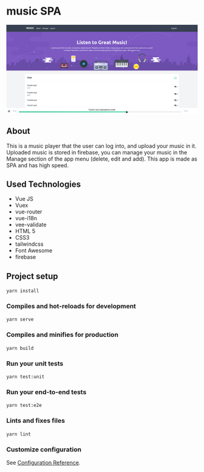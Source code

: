 # music SPA

![This is an image](https://github.com/shadmanAh/Music/blob/main/music_img.png)

## About
This is a music player that the user can log into, and upload your music in it.
Uploaded music is stored in firebase, you can manage your music in the Manage section of the app menu (delete, edit and add).
This app is made as SPA and has high speed.

## Used Technologies
- Vue JS
- Vuex
- vue-router
- vue-i18n
- vee-validate
- HTML 5
- CSS3
- tailwindcss
- Font Awesome
- firebase

## Project setup
```
yarn install
```

### Compiles and hot-reloads for development
```
yarn serve
```

### Compiles and minifies for production
```
yarn build
```

### Run your unit tests
```
yarn test:unit
```

### Run your end-to-end tests
```
yarn test:e2e
```

### Lints and fixes files
```
yarn lint
```

### Customize configuration
See [Configuration Reference](https://cli.vuejs.org/config/).
